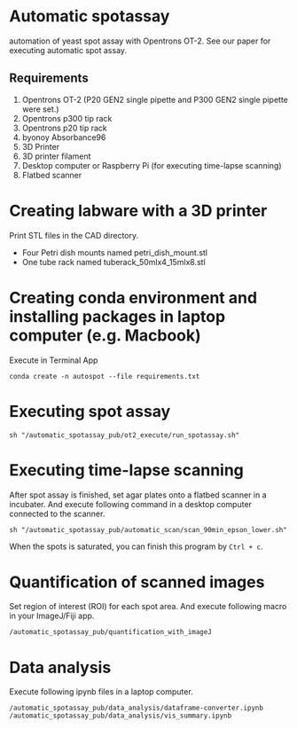 # Automatic spotassay
automation of yeast spot assay with Opentrons OT-2.
See our paper for executing automatic spot assay.

## Requirements
1. Opentrons OT-2 (P20 GEN2 single pipette and P300 GEN2 single pipette were set.) 
2. Opentrons p300 tip rack
3. Opentrons p20 tip rack
4. byonoy Absorbance96
5. 3D Printer
6. 3D printer filament
7. Desktop computer or Raspberry Pi (for executing time-lapse scanning)
8. Flatbed scanner

# Creating labware with a 3D printer
Print STL files in the CAD directory.
- Four Petri dish mounts named petri_dish_mount.stl
- One tube rack named tuberack_50mlx4_15mlx8.stl

# Creating conda environment and installing packages in laptop computer (e.g. Macbook)
Execute in Terminal App
```
conda create -n autospot --file requirements.txt
```

# Executing spot assay
```
sh "/automatic_spotassay_pub/ot2_execute/run_spotassay.sh"
```

# Executing time-lapse scanning
After spot assay is finished, set agar plates onto a flatbed scanner in a incubater.
And execute following command in a desktop computer connected to the scanner.
```
sh "/automatic_spotassay_pub/automatic_scan/scan_90min_epson_lower.sh"
```
When the spots is saturated, you can finish this program by `Ctrl + c`.

# Quantification of scanned images
Set region of interest (ROI) for each spot area.
And execute following macro in your ImageJ/Fiji app.
```
/automatic_spotassay_pub/quantification_with_imageJ
```

# Data analysis
Execute following ipynb files in a laptop computer.
```
/automatic_spotassay_pub/data_analysis/dataframe-converter.ipynb
/automatic_spotassay_pub/data_analysis/vis_summary.ipynb
```
